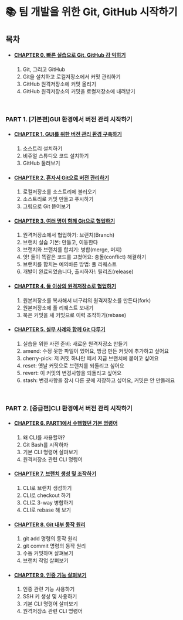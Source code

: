 <h1>📚 팀 개발을 위한 Git, GitHub 시작하기</h1>

<h2>목차</h2>

- <h4><a href="https://github.com/EunJaePark/TIL/blob/master/Github%EC%B1%85%20%EA%B3%B5%EB%B6%80/0_%EB%B9%A0%EB%A5%B8%20%EC%8B%A4%EC%8A%B5%EC%9C%BC%EB%A1%9C%20Git%2C%20Github%EA%B0%90%20%EC%9D%B5%ED%9E%88%EA%B8%B0.md">CHAPTER 0. 빠른 실습으로 Git, GitHub 감 익히기</a></h4>

  01. Git, 그리고 GitHub
  02. Git을 설치하고 로컬저장소에서 커밋 관리하기
  03. GitHub 원격저장소에 커밋 올리기
  04. GitHub 원격저장소의 커밋을 로컬저장소에 내려받기
  
<br/>

<h3>PART 1. [기본편]GUI 환경에서 버전 관리 시작하기</h3>

- <h4><a href="https://github.com/EunJaePark/TIL/blob/master/Github%EC%B1%85%20%EA%B3%B5%EB%B6%80/PART1_1_GUI%EB%A5%BC%20%EC%9C%84%ED%95%9C%20%EB%B2%84%EC%A0%84%20%EA%B4%80%EB%A6%AC%20%ED%99%98%EA%B2%BD%20%EA%B5%AC%EC%B6%95%ED%95%98%EA%B8%B0.md">CHAPTER 1. GUI를 위한 버전 관리 환경 구축하기</a></h4>

  01. 소스트리 설치하기
  02. 비쥬얼 스튜디오 코드 설치하기
  03. GitHub 둘러보기

- <h4><a href="https://github.com/EunJaePark/TIL/blob/master/Github%EC%B1%85%20%EA%B3%B5%EB%B6%80/PART1_2_%ED%98%BC%EC%9E%90%EC%84%9C%20Git%EC%9C%BC%EB%A1%9C%20%EB%B2%84%EC%A0%84%20%EA%B4%80%EB%A6%AC%ED%95%98%EA%B8%B0.md">CHAPTER 2. 혼자서 Git으로 버전 관리하기</a></h4>

  01. 로컬저장소를 소스트리에 불러오기
  02. 소스트리로 커밋 만들고 푸시하기
  03. 그림으로 Git 뜯어보기

- <h4><a href="https://github.com/EunJaePark/TIL/blob/master/Github%EC%B1%85%20%EA%B3%B5%EB%B6%80/PART1_3_%EC%97%AC%EB%9F%AC%20%EB%AA%85%EC%9D%B4%20%ED%95%A8%EA%BB%98%20Git%EC%9C%BC%EB%A1%9C%20%ED%98%91%EC%97%85%ED%95%98%EA%B8%B0.md">CHAPTER 3. 여러 명이 함께 Git으로 협업하기</a></h4>

  01. 원격저장소에서 협업하기: 브랜치(Branch)
  02. 브랜치 실습 기본: 만들고, 이동한다
  03. 브랜치와 브랜치를 합치기: 병합(merge, 머지)
  04. 앗! 둘이 똑같은 코드를 고쳤어요: 충돌(conflict) 해결하기
  05. 브랜치를 합치는 예의바른 방법: 풀 리퀘스트
  06. 개발이 완료되었습니다, 출시하자!: 릴리즈(release)
  
- <h4><a href="https://github.com/EunJaePark/TIL/blob/master/Github%EC%B1%85%20%EA%B3%B5%EB%B6%80/PART1_4_%EB%91%98%20%EC%9D%B4%EC%83%81%EC%9D%98%20%EC%9B%90%EA%B2%A9%EC%A0%80%EC%9E%A5%EC%86%8C%EB%A1%9C%20%ED%98%91%EC%97%85%ED%95%98%EA%B8%B0.md">CHAPTER 4. 둘 이상의 원격저장소로 협업하기</a></h4>

  01. 원본저장소를 복사해서 너구리의 원격저장소를 만든다(fork)
  02. 원본저장소에 풀 리퀘스트 보내기
  03. 묵은 커밋을 새 커밋으로 이력 조작하기(rebase)
    
- <h4><a href="https://github.com/EunJaePark/TIL/blob/master/Github%EC%B1%85%20%EA%B3%B5%EB%B6%80/PART1_5_%EC%8B%A4%EB%AC%B4%20%EC%82%AC%EB%A1%80%EC%99%80%20%ED%95%A8%EA%BB%98%20Git%20%EB%8B%A4%EB%A3%A8%EA%B8%B0.md">CHAPTER 5. 실무 사례와 함께 Git 다루기</a></h4>

  01. 실습을 위한 사전 준비: 새로운 원격저장소 만들기
  02. amend: 수정 못한 파일이 있어요, 방금 만든 커밋에 추가하고 싶어요
  03. cherry-pick: 저 커밋 하나만 떼서 지금 브랜치에 붙이고 싶어요
  04. reset: 옛날 커밋으로 브랜치를 되돌리고 싶어요
  05. revert: 이 커밋의 변경사항을 되돌리고 싶어요
  06. stash: 변경사항을 잠시 다른 곳에 저장하고 싶어요, 커밋은 안 만들래요
    
<br/>

<h3>PART 2. [중급편]CLI 환경에서 버전 관리 시작하기</h3>

- <h4><a href="https://github.com/EunJaePark/TIL/blob/master/Github%EC%B1%85%20%EA%B3%B5%EB%B6%80/PART2_6_PART1%EC%97%90%EC%84%9C%20%EC%88%98%ED%96%89%ED%96%88%EB%8D%98%20%EA%B8%B0%EB%B3%B8%20%EB%AA%85%EB%A0%B9%EC%96%B4%EC%96%B4.md">CHAPTER 6. PART1에서 수행했던 기본 명령어</a></h4>

  01. 왜 CLI를 사용할까?
  02. Git Bash를 시작하자
  03. 기본 CLI 명령어 살펴보기
  04. 원격저장소 관련 CLI 명령어
 
- <h4><a href="">CHAPTER 7. 브랜치 생성 및 조작하기</a></h4>

  01. CLI로 브랜치 생성하기
  02. CLI로 checkout 하기
  03. CLI로 3-way 병합하기
  04. CLI로 rebase 해 보기
 
- <h4><a href="">CHAPTER 8. Git 내부 동작 원리</a></h4>

  01. git add 명령의 동작 원리
  02. git commit 명령의 동작 원리
  03. 수동 커밋하며 살펴보기
  04. 브랜치 작업 살펴보기
 
- <h4><a href="">CHAPTER 9. 인증 기능 살펴보기</a></h4>

  01. 인증 관련 기능 사용하기
  02. SSH 키 생성 및 사용하기
  03. 기본 CLI 명령어 살펴보기
  04. 원격저장소 관련 CLI 명령어 
  
  
  
  
  

